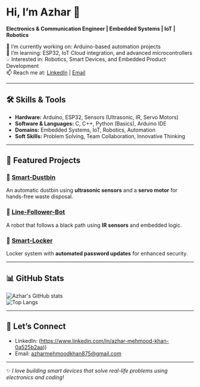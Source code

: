 # Hi, I’m Azhar 👋  
**Electronics & Communication Engineer | Embedded Systems | IoT | Robotics**

🔭 I’m currently working on: Arduino-based automation projects  
🌱 I’m learning: ESP32, IoT Cloud integration, and advanced microcontrollers  
💡 Interested in: Robotics, Smart Devices, and Embedded Product Development  
📫 Reach me at: [LinkedIn](https://www.linkedin.com/in/azhar-mehmood-khan-0a525b2aa) | [Email](azharmehmoodkhan875@gmail.com)  

---

## 🛠️ Skills & Tools
- **Hardware:** Arduino, ESP32, Sensors (Ultrasonic, IR, Servo Motors)  
- **Software & Languages:** C, C++, Python (Basics), Arduino IDE  
- **Domains:** Embedded Systems, IoT, Robotics, Automation  
- **Soft Skills:** Problem Solving, Team Collaboration, Innovative Thinking  

---

## 📂 Featured Projects

### 🔹 [Smart-Dustbin](https://github.com/azharajju875/Smart-Dustbin)
An automatic dustbin using **ultrasonic sensors** and a **servo motor** for hands-free waste disposal.

### 🔹 [Line-Follower-Bot](https://github.com/azharajju875/Line-Follower-Bot)
A robot that follows a black path using **IR sensors** and embedded logic.

### 🔹 [Smart-Locker](https://github.com/azharajju875/Smart-Locker)
Locker system with **automated password updates** for enhanced security.

---

## 📊 GitHub Stats

![Azhar's GitHub stats](https://github-readme-stats.vercel.app/api?username=azharajju875&show_icons=true&theme=tokyonight)  
![Top Langs](https://github-readme-stats.vercel.app/api/top-langs/?username=azharajju875&layout=compact&theme=tokyonight)

---

## 🌟 Let’s Connect
- LinkedIn: (https://www.linkedin.com/in/azhar-mehmood-khan-0a525b2aa))  
- Email: azharmehmoodkhan875@gmail.com  

---
✨ *I love building smart devices that solve real-life problems using electronics and coding!*  

